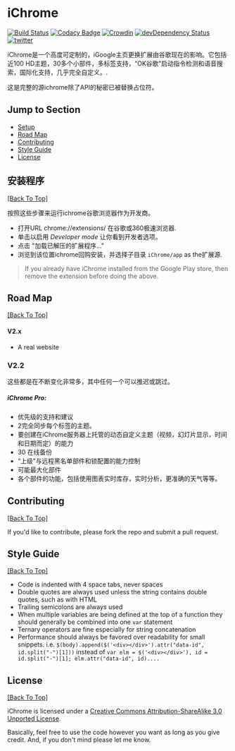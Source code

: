 # iChrome
[![Build Status](https://api.travis-ci.org/AMKohn/iChrome.svg)](https://travis-ci.org/AMKohn/iChrome) [![Codacy Badge](https://api.codacy.com/project/badge/grade/971d2d380b1143a89c9416af32721f17)](https://www.codacy.com/app/AMKohn/iChrome) [![Crowdin](https://d322cqt584bo4o.cloudfront.net/ichrome/localized.png)](https://crowdin.com/project/ichrome) [![devDependency Status](https://david-dm.org/AMKohn/iChrome/dev-status.svg?style=flat)](https://david-dm.org/AMKohn/iChrome#info=devDependencies) [![twitter](http://img.shields.io/badge/twitter-@iChromeHQ-blue.svg?style=flat)](http://twitter.com/iChromeHQ)

iChrome是一个高度可定制的，iGoogle主页更换扩展由谷歌现在的影响。它包括近100 HD主题，30多个小部件，多标签支持，“OK谷歌”启动指令检测和语音搜索，国际化支持，几乎完全自定义。.

这是完整的源ichrome除了API的秘密已被替换占位符。

## Jump to Section

* [Setup](#setup)
* [Road Map](#road-map)
* [Contributing](#contributing)
* [Style Guide](#style-guide)
* [License](#license)

## 安装程序
[[Back To Top]](#jump-to-section)

按照这些步骤来运行ichrome谷歌浏览器作为开发商。

- 打开URL chrome://extensions/ 在谷歌或360极速浏览器.
- 单击以启用 *Developer mode* 让你看到开发者选项。
- 点击 "加载已解压的扩展程序..."
- 浏览到该位置ichrome回购安装，并选择子目录 `iChrome/app` as the扩展源.

> If you already have iChrome installed from the Google Play store, then remove the extension before doing the above.

## Road Map
[[Back To Top]](#jump-to-section)

#### V2.x

 - A real website

### V2.2

这些都是在不断变化非常多，其中任何一个可以推迟或跳过。

##### iChrome Pro:

   - 优先级的支持和建议
   - 2完全同步每个标签的主题。
   - 要创建在iChrome服务器上托管的动态自定义主题（视频，幻灯片显示，时间和日期而定）的能力
   - 30 在线备份
   - “上级”与远程黑名单部件和锁配置的能力控制
   - 可能最大化部件
   - 各个部件的功能，包括使用图表实时库存，实时分析，更准确的天气等等。

## Contributing
[[Back To Top]](#jump-to-section)

If you'd like to contribute, please fork the repo and submit a pull request.

## Style Guide
[[Back To Top]](#jump-to-section)

 - Code is indented with 4 space tabs, never spaces
 - Double quotes are always used unless the string contains double quotes, such as with HTML
 - Trailing semicolons are always used
 - When multiple variables are being defined at the top of a function they should generally be combined into one `var` statement
 - Ternary operators are fine especially for string concatenation
 - Performance should always be favored over readability for small snippets. i.e. `$(body).append($('<div></div>').attr("data-id", id.split("-")[1]))` instead of `var elm = $('<div></div>'), id = id.split("-")[1]; elm.attr("data-id", id)....`

## License
[[Back To Top]](#jump-to-section)

iChrome is licensed under a [Creative Commons Attribution-ShareAlike 3.0 Unported License](http://creativecommons.org/licenses/by-sa/3.0/deed.en_US).

Basically, feel free to use the code however you want as long as you give credit. And, if you don't mind please let me know.
